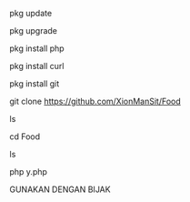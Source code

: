 pkg update

pkg upgrade

pkg install php

pkg install curl

pkg install git


git clone https://github.com/XionManSit/Food

ls

cd Food

ls

php y.php



GUNAKAN DENGAN BIJAK
 
